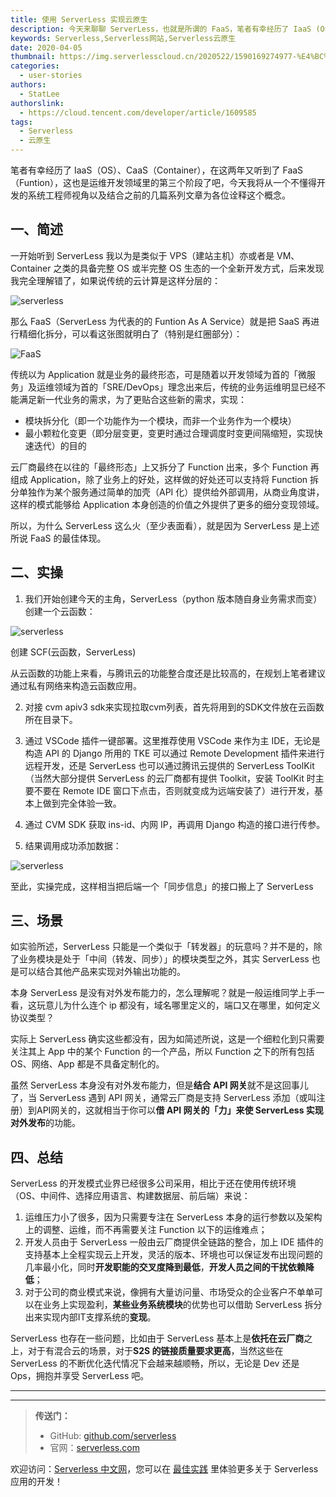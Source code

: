 ```yaml
---
title: 使用 ServerLess 实现云原生
description: 今天来聊聊 ServerLess，也就是所谓的 FaaS，笔者有幸经历了 IaaS (OS)、CaaS (Container)，在这两年又听到了 FaaS (Funtion)，这也是运维开发领域里的第三个阶段了吧，今天我将从一个不懂得开发的系统工程师视角尝试诠释这个概念。
keywords: Serverless,Serverless网站,Serverless云原生
date: 2020-04-05
thumbnail: https://img.serverlesscloud.cn/2020522/1590169274977-%E4%BC%81%E4%B8%9A%E5%BE%AE%E4%BF%A1%E6%88%AA%E5%9B%BE_15901691298526.png
categories:
  - user-stories
authors:
  - StatLee
authorslink:
  - https://cloud.tencent.com/developer/article/1609585
tags:
  - Serverless
  - 云原生
---
```


笔者有幸经历了 IaaS（OS）、CaaS（Container），在这两年又听到了 FaaS（Funtion），这也是运维开发领域里的第三个阶段了吧，今天我将从一个不懂得开发的系统工程师视角以及结合之前的几篇系列文章为各位诠释这个概念。

## 一、简述

一开始听到 ServerLess 我以为是类似于 VPS（建站主机）亦或者是 VM、Container 之类的具备完整 OS 或半完整 OS 生态的一个全新开发方式，后来发现我完全理解错了，如果说传统的云计算是这样分层的：

![serverless]( https://img.serverlesscloud.cn/2020522/1590169274965-%E4%BC%81%E4%B8%9A%E5%BE%AE%E4%BF%A1%E6%88%AA%E5%9B%BE_15901691298526.png )

那么 FaaS（ServerLess 为代表的的 Funtion As A Service）就是把 SaaS 再进行精细化拆分，可以看这张图就明白了（特别是红圈部分）：

![FaaS]( https://img.serverlesscloud.cn/2020522/1590169274977-%E4%BC%81%E4%B8%9A%E5%BE%AE%E4%BF%A1%E6%88%AA%E5%9B%BE_15901691298526.png )

传统以为 Application 就是业务的最终形态，可是随着以开发领域为首的「微服务」及运维领域为首的「SRE/DevOps」理念出来后，传统的业务运维明显已经不能满足新一代业务的需求，为了更贴合这些新的需求，实现：

- 模块拆分化（即一个功能作为一个模块，而非一个业务作为一个模块）
- 最小颗粒化变更（即分层变更，变更时通过合理调度时变更间隔缩短，实现快速迭代）的目的

云厂商最终在以往的「最终形态」上又拆分了 Function 出来，多个 Function 再组成 Application，除了业务上的好处，这样做的好处还可以支持将 Function 拆分单独作为某个服务通过简单的加壳（API 化）提供给外部调用，从商业角度讲，这样的模式能够给 Application 本身创造的价值之外提供了更多的细分变现领域。

所以，为什么 ServerLess 这么火（至少表面看），就是因为 ServerLess 是上述所说 FaaS 的最佳体现。

## 二、实操


1. 我们开始创建今天的主角，ServerLess（python 版本随自身业务需求而变）创建一个云函数：

![serverless]( https://img.serverlesscloud.cn/2020522/1590169274926-%E4%BC%81%E4%B8%9A%E5%BE%AE%E4%BF%A1%E6%88%AA%E5%9B%BE_15901691298526.png )

创建 SCF(云函数，ServerLess)

从云函数的功能上来看，与腾讯云的功能整合度还是比较高的，在规划上笔者建议通过私有网络来构造云函数应用。

2. 对接 cvm apiv3 sdk来实现拉取cvm列表，首先将用到的SDK文件放在云函数所在目录下。

3. 通过 VSCode 插件一键部署。这里推荐使用 VSCode 来作为主 IDE，无论是构造 API 的 Django 所用的 TKE 可以通过 Remote Development 插件来进行远程开发，还是 ServerLess 也可以通过腾讯云提供的 ServerLess ToolKit（当然大部分提供 ServerLess 的云厂商都有提供 Toolkit，安装 ToolKit 时主要不要在 Remote IDE 窗口下点击，否则就变成为远端安装了）进行开发，基本上做到完全体验一致。

4. 通过 CVM SDK 获取 ins-id、内网 IP，再调用 Django 构造的接口进行传参。

5. 结果调用成功添加数据：

![serverless]( https://img.serverlesscloud.cn/2020522/1590169515300-%E4%BC%81%E4%B8%9A%E5%BE%AE%E4%BF%A1%E6%88%AA%E5%9B%BE_15901695028122.png )

至此，实操完成，这样相当把后端一个「同步信息」的接口搬上了 ServerLess

## 三、场景

如实验所述，ServerLess 只能是一个类似于「转发器」的玩意吗？并不是的，除了业务模块是处于「中间（转发、同步）」的模块类型之外，其实 ServerLess 也是可以结合其他产品来实现对外输出功能的。

本身 ServerLess 是没有对外发布能力的，怎么理解呢？就是一般运维同学上手一看，这玩意儿为什么连个 ip 都没有，域名哪里定义的，端口又在哪里，如何定义协议类型？

实际上 ServerLess 确实这些都没有，因为如简述所说，这是一个细粒化到只需要关注其上 App 中的某个 Function 的一个产品，所以 Function 之下的所有包括 OS、网络、App 都是不具备定制化的。

虽然 ServerLess 本身没有对外发布能力，但是**结合 API 网关**就不是这回事儿了，当 ServerLess 遇到 API 网关，通常云厂商是支持 ServerLess 添加（或叫注册）到API网关的，这就相当于你可以**借 API 网关的「力」来使 ServerLess 实现对外发布**的功能。


## 四、总结

ServerLess 的开发模式业界已经很多公司采用，相比于还在使用传统环境（OS、中间件、选择应用语言、构建数据层、前后端）来说：

1. 运维压力小了很多，因为只需要专注在 ServerLess 本身的运行参数以及架构上的调整、运维，而不再需要关注 Function 以下的运维难点；
2. 开发人员由于 ServerLess 一般由云厂商提供全链路的整合，加上 IDE 插件的支持基本上全程实现云上开发，灵活的版本、环境也可以保证发布出现问题的几率最小化，同时**开发职能的交叉度降到最低**，**开发人员之间的干扰依赖降低**；
3. 对于公司的商业模式来说，像拥有大量访问量、市场受众的企业客户不单单可以在业务上实现盈利，**某些业务系统模块**的优势也可以借助 ServerLess 拆分出来实现内部IT支撑系统的**变现**。

ServerLess 也存在一些问题，比如由于 ServerLess 基本上是**依托在云厂商**之上，对于有混合云的场景，对于**S2S 的链接质量要求更高**，当然这些在 ServerLess 的不断优化迭代情况下会越来越顺畅，所以，无论是 Dev 还是 Ops，拥抱并享受 ServerLess 吧。


---
<div id='scf-deploy-iframe-or-md'></div>

---

> **传送门：**
> - GitHub: [github.com/serverless](https://github.com/serverless/serverless/blob/master/README_CN.md)
> - 官网：[serverless.com](https://serverless.com/)

欢迎访问：[Serverless 中文网](https://serverlesscloud.cn/)，您可以在 [最佳实践](https://serverlesscloud.cn/best-practice) 里体验更多关于 Serverless 应用的开发！
